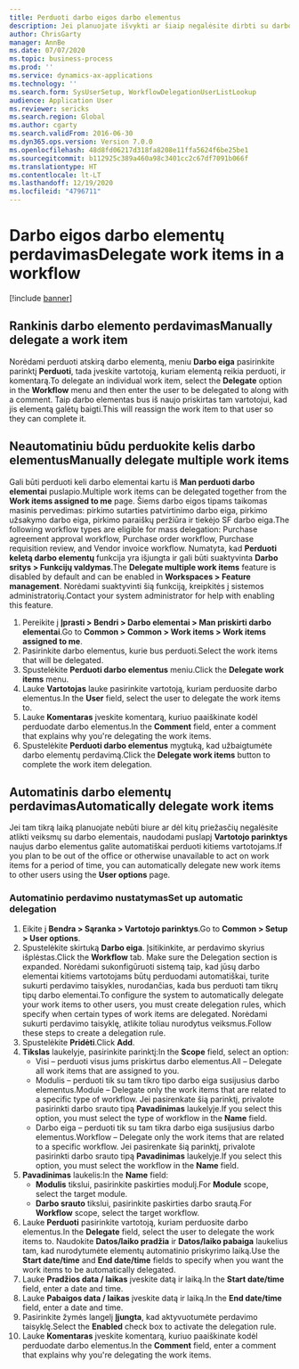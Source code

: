 ```yaml
---
title: Perduoti darbo eigos darbo elementus
description: Jei planuojate išvykti ar šiaip negalėsite dirbti su darbo elementais, juos galite perduoti arba iš naujo priskirti kitiems vartotojams.
author: ChrisGarty
manager: AnnBe
ms.date: 07/07/2020
ms.topic: business-process
ms.prod: ''
ms.service: dynamics-ax-applications
ms.technology: ''
ms.search.form: SysUserSetup, WorkflowDelegationUserListLookup
audience: Application User
ms.reviewer: sericks
ms.search.region: Global
ms.author: cgarty
ms.search.validFrom: 2016-06-30
ms.dyn365.ops.version: Version 7.0.0
ms.openlocfilehash: 48d8fd06217d318fa8208e11ffa5624f6be25be1
ms.sourcegitcommit: b112925c389a460a98c3401cc2c67df7091b066f
ms.translationtype: HT
ms.contentlocale: lt-LT
ms.lasthandoff: 12/19/2020
ms.locfileid: "4796711"
---
```

# <a name="delegate-work-items-in-a-workflow"></a><span data-ttu-id="d907b-103">Darbo eigos darbo elementų perdavimas</span><span class="sxs-lookup"><span data-stu-id="d907b-103">Delegate work items in a workflow</span></span>

[!include [banner](../../includes/banner.md)]

## <a name="manually-delegate-a-work-item"></a><span data-ttu-id="d907b-104">Rankinis darbo elemento perdavimas</span><span class="sxs-lookup"><span data-stu-id="d907b-104">Manually delegate a work item</span></span>

<span data-ttu-id="d907b-105">Norėdami perduoti atskirą darbo elementą, meniu **Darbo eiga** pasirinkite parinktį **Perduoti**, tada įveskite vartotoją, kuriam elementą reikia perduoti, ir komentarą.</span><span class="sxs-lookup"><span data-stu-id="d907b-105">To delegate an individual work item, select the **Delegate** option in the **Workflow** menu and then enter the user to be delegated to along with a comment.</span></span> <span data-ttu-id="d907b-106">Taip darbo elementas bus iš naujo priskirtas tam vartotojui, kad jis elementą galėtų baigti.</span><span class="sxs-lookup"><span data-stu-id="d907b-106">This will reassign the work item to that user so they can complete it.</span></span>

## <a name="manually-delegate-multiple-work-items"></a><span data-ttu-id="d907b-107">Neautomatiniu būdu perduokite kelis darbo elementus</span><span class="sxs-lookup"><span data-stu-id="d907b-107">Manually delegate multiple work items</span></span>

<span data-ttu-id="d907b-108">Gali būti perduoti keli darbo elementai kartu iš **Man perduoti darbo elementai** puslapio.</span><span class="sxs-lookup"><span data-stu-id="d907b-108">Multiple work items can be delegated together from the **Work items assigned to me** page.</span></span> <span data-ttu-id="d907b-109">Šiems darbo eigos tipams taikomas masinis pervedimas: pirkimo sutarties patvirtinimo darbo eiga, pirkimo užsakymo darbo eiga, pirkimo paraiškų peržiūra ir tiekėjo SF darbo eiga.</span><span class="sxs-lookup"><span data-stu-id="d907b-109">The following workflow types are eligible for mass delegation: Purchase agreement approval workflow, Purchase order workflow, Purchase requisition review, and Vendor invoice workflow.</span></span> <span data-ttu-id="d907b-110">Numatyta, kad **Perduoti keletą darbo elementų** funkcija yra išjungta ir gali būti suaktyvinta **Darbo sritys > Funkcijų valdymas**.</span><span class="sxs-lookup"><span data-stu-id="d907b-110">The **Delegate multiple work items** feature is disabled by default and can be enabled in **Workspaces > Feature management**.</span></span> <span data-ttu-id="d907b-111">Norėdami suaktyvinti šią funkciją, kreipkitės į sistemos administratorių.</span><span class="sxs-lookup"><span data-stu-id="d907b-111">Contact your system administrator for help with enabling this feature.</span></span>
1.  <span data-ttu-id="d907b-112">Pereikite į **Įprasti > Bendri > Darbo elementai > Man priskirti darbo elementai**.</span><span class="sxs-lookup"><span data-stu-id="d907b-112">Go to **Common > Common > Work items > Work items assigned to me**.</span></span>
2.  <span data-ttu-id="d907b-113">Pasirinkite darbo elementus, kurie bus perduoti.</span><span class="sxs-lookup"><span data-stu-id="d907b-113">Select the work items that will be delegated.</span></span>
3.  <span data-ttu-id="d907b-114">Spustelėkite **Perduoti darbo elementus** meniu.</span><span class="sxs-lookup"><span data-stu-id="d907b-114">Click the **Delegate work items** menu.</span></span>
4.  <span data-ttu-id="d907b-115">Lauke **Vartotojas** lauke pasirinkite vartotoją, kuriam perduosite darbo elementus.</span><span class="sxs-lookup"><span data-stu-id="d907b-115">In the **User** field, select the user to delegate the work items to.</span></span>
5.  <span data-ttu-id="d907b-116">Lauke **Komentaras** įveskite komentarą, kuriuo paaiškinate kodėl perduodate darbo elementus.</span><span class="sxs-lookup"><span data-stu-id="d907b-116">In the **Comment** field, enter a comment that explains why you're delegating the work items.</span></span>
6.  <span data-ttu-id="d907b-117">Spustelėkite **Perduoti darbo elementus** mygtuką, kad užbaigtumėte darbo elementų perdavimą.</span><span class="sxs-lookup"><span data-stu-id="d907b-117">Click the **Delegate work items** button to complete the work item delegation.</span></span>

## <a name="automatically-delegate-work-items"></a><span data-ttu-id="d907b-118">Automatinis darbo elementų perdavimas</span><span class="sxs-lookup"><span data-stu-id="d907b-118">Automatically delegate work items</span></span>

<span data-ttu-id="d907b-119">Jei tam tikrą laiką planuojate nebūti biure ar dėl kitų priežasčių negalėsite atlikti veiksmų su darbo elementais, naudodami puslapį **Vartotojo parinktys** naujus darbo elementus galite automatiškai perduoti kitiems vartotojams.</span><span class="sxs-lookup"><span data-stu-id="d907b-119">If you plan to be out of the office or otherwise unavailable to act on work items for a period of time, you can automatically delegate new work items to other users using the **User options** page.</span></span>

### <a name="set-up-automatic-delegation"></a><span data-ttu-id="d907b-120">Automatinio perdavimo nustatymas</span><span class="sxs-lookup"><span data-stu-id="d907b-120">Set up automatic delegation</span></span>
1. <span data-ttu-id="d907b-121">Eikite į **Bendra > Sąranka > Vartotojo parinktys**.</span><span class="sxs-lookup"><span data-stu-id="d907b-121">Go to **Common > Setup > User options**.</span></span>
2. <span data-ttu-id="d907b-122">Spustelėkite skirtuką **Darbo eiga**. Įsitikinkite, ar perdavimo skyrius išplėstas.</span><span class="sxs-lookup"><span data-stu-id="d907b-122">Click the **Workflow** tab. Make sure the Delegation section is expanded.</span></span> <span data-ttu-id="d907b-123">Norėdami sukonfigūruoti sistemą taip, kad jūsų darbo elementai kitiems vartotojams būtų perduodami automatiškai, turite sukurti perdavimo taisykles, nurodančias, kada bus perduoti tam tikrų tipų darbo elementai.</span><span class="sxs-lookup"><span data-stu-id="d907b-123">To configure the system to automatically delegate your work items to other users, you must create delegation rules, which specify when certain types of work items are delegated.</span></span> <span data-ttu-id="d907b-124">Norėdami sukurti perdavimo taisyklę, atlikite toliau nurodytus veiksmus.</span><span class="sxs-lookup"><span data-stu-id="d907b-124">Follow these steps to create a delegation rule.</span></span>  
3. <span data-ttu-id="d907b-125">Spustelėkite **Pridėti**.</span><span class="sxs-lookup"><span data-stu-id="d907b-125">Click **Add**.</span></span>
4. <span data-ttu-id="d907b-126">**Tikslas** laukelyje, pasirinkite parinktį:</span><span class="sxs-lookup"><span data-stu-id="d907b-126">In the **Scope** field, select an option:</span></span>
    - <span data-ttu-id="d907b-127">Visi – perduoti visus jums priskirtus darbo elementus.</span><span class="sxs-lookup"><span data-stu-id="d907b-127">All – Delegate all work items that are assigned to you.</span></span>
    - <span data-ttu-id="d907b-128">Modulis – perduoti tik su tam tikro tipo darbo eiga susijusius darbo elementus.</span><span class="sxs-lookup"><span data-stu-id="d907b-128">Module – Delegate only the work items that are related to a specific type of workflow.</span></span> <span data-ttu-id="d907b-129">Jei pasirenkate šią parinktį, privalote pasirinkti darbo srauto tipą **Pavadinimas** laukelyje.</span><span class="sxs-lookup"><span data-stu-id="d907b-129">If you select this option, you must select the type of workflow in the **Name** field.</span></span>
    - <span data-ttu-id="d907b-130">Darbo eiga – perduoti tik su tam tikra darbo eiga susijusius darbo elementus.</span><span class="sxs-lookup"><span data-stu-id="d907b-130">Workflow – Delegate only the work items that are related to a specific workflow.</span></span> <span data-ttu-id="d907b-131">Jei pasirenkate šią parinktį, privalote pasirinkti darbo srauto tipą **Pavadinimas** laukelyje.</span><span class="sxs-lookup"><span data-stu-id="d907b-131">If you select this option, you must select the workflow in the **Name** field.</span></span>  
5. <span data-ttu-id="d907b-132">**Pavadinimas** laukelis:</span><span class="sxs-lookup"><span data-stu-id="d907b-132">In the **Name** field:</span></span>
    - <span data-ttu-id="d907b-133">**Modulis** tikslui, pasirinkite paskirties modulį.</span><span class="sxs-lookup"><span data-stu-id="d907b-133">For **Module** scope, select the target module.</span></span>
    - <span data-ttu-id="d907b-134">**Darbo srauto** tikslui, pasirinkite paskirties darbo srautą.</span><span class="sxs-lookup"><span data-stu-id="d907b-134">For **Workflow** scope, select the target workflow.</span></span>
6. <span data-ttu-id="d907b-135">Lauke **Perduoti** pasirinkite vartotoją, kuriam perduosite darbo elementus.</span><span class="sxs-lookup"><span data-stu-id="d907b-135">In the **Delegate** field, select the user to delegate the work items to.</span></span> <span data-ttu-id="d907b-136">Naudokite **Datos/laiko pradžia** ir **Datos/laiko pabaiga** laukelius tam, kad nurodytumėte elementų automatinio priskyrimo laiką.</span><span class="sxs-lookup"><span data-stu-id="d907b-136">Use the **Start date/time** and **End date/time** fields to specify when you want the work items to be automatically delegated.</span></span>  
7. <span data-ttu-id="d907b-137">Lauke **Pradžios data / laikas** įveskite datą ir laiką.</span><span class="sxs-lookup"><span data-stu-id="d907b-137">In the **Start date/time** field, enter a date and time.</span></span>
8. <span data-ttu-id="d907b-138">Lauke **Pabaigos data / laikas** įveskite datą ir laiką.</span><span class="sxs-lookup"><span data-stu-id="d907b-138">In the **End date/time** field, enter a date and time.</span></span>
9. <span data-ttu-id="d907b-139">Pasirinkite žymės langelį **Įjungta**, kad aktyvuotumėte perdavimo taisyklę.</span><span class="sxs-lookup"><span data-stu-id="d907b-139">Select the **Enabled** check box to activate the delegation rule.</span></span> 
10. <span data-ttu-id="d907b-140">Lauke **Komentaras** įveskite komentarą, kuriuo paaiškinate kodėl perduodate darbo elementus.</span><span class="sxs-lookup"><span data-stu-id="d907b-140">In the **Comment** field, enter a comment that explains why you're delegating the work items.</span></span>
